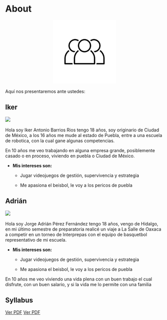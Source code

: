 # **About**

<p align="center">
    <img src="/docs/Ing_Mecatronica/imgs/Nosotros.jpg" width="200">
</p>

Aquí nos presentaremos ante ustedes:

## **Iker** 

<img src="recursos/imgs/image.jpg" width="250" /><br>

Hola soy Iker Antonio Barrios Rios tengo 18 años, soy originario de Ciudad de México, a los 16 años me mude al estado de Puebla, entre a una escuela de robotica, con la cual gane algunas competencias.

En 10 años me veo trabajando en alguna empresa grande, posiblemente casado o en proceso, viviendo en puebla o Ciudad de México.

* **Mis intereses son:**

    * Jugar videojuegos de gestión, supervivencia y estrategia
      
    * Me apasiona el beisbol, le voy a los pericos de puebla

## **Adrián**

<img src="./imgs/Multimedia1.jpg" width="250" /><br>

Hola soy Jorge Adrián Pérez Fernández tengo 18 años, vengo de Hidalgo, en mi último semestre de preparatoria realicé un viaje a La Salle de Oaxaca a competir en un torneo de Interprepas con el equipo de basquetbol representativo de mi escuela.

* **Mis intereses son:**

    * Jugar videojuegos de gestión, supervivencia y estrategia
      
    * Me apasiona el beisbol, le voy a los pericos de puebla

En 10 años me veo viviendo una vida plena con un buen trabajo el cual disfrute, con un buen salario, y si la vida me lo  permite con una familia

## **Syllabus**

<a href="docs/Ing_Mecatronica/Syllabus/2025-08-28_080744.pdf" target="_blank">Ver PDF</a>
<a href="Syllabus/Syllabus Proyectos Ingenieria 1.pdf" target="_blank">Ver PDF</a>
